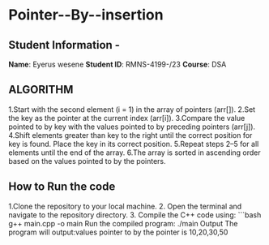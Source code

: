 # Pointer--By--insertion
## Student Information -
 **Name**: Eyerus wesene
 **Student ID**: RMNS-4199-/23
 **Course**: DSA
## ALGORITHM
1.Start with the second element (i = 1) in the array of pointers (arr[]).
2.Set the key as the pointer at the current index (arr[i]).
3.Compare the value pointed to by key with the values pointed to by preceding pointers (arr[j]).
4.Shift elements greater than key to the right until the correct position for key is found.
Place the key in its correct position.
5.Repeat steps 2–5 for all elements until the end of the array.
6.The array is sorted in ascending order based on the values pointed to by the pointers.
## How to Run the code
1.Clone the repository to your local machine. 
2. Open the terminal and navigate to the repository directory. 
3. Compile the C++ code using: ```bash
g++ main.cpp 
-o main Run the compiled program:
 ./main 
Output 
The program will output:values pointer to by the pointer is 10,20,30,50 
